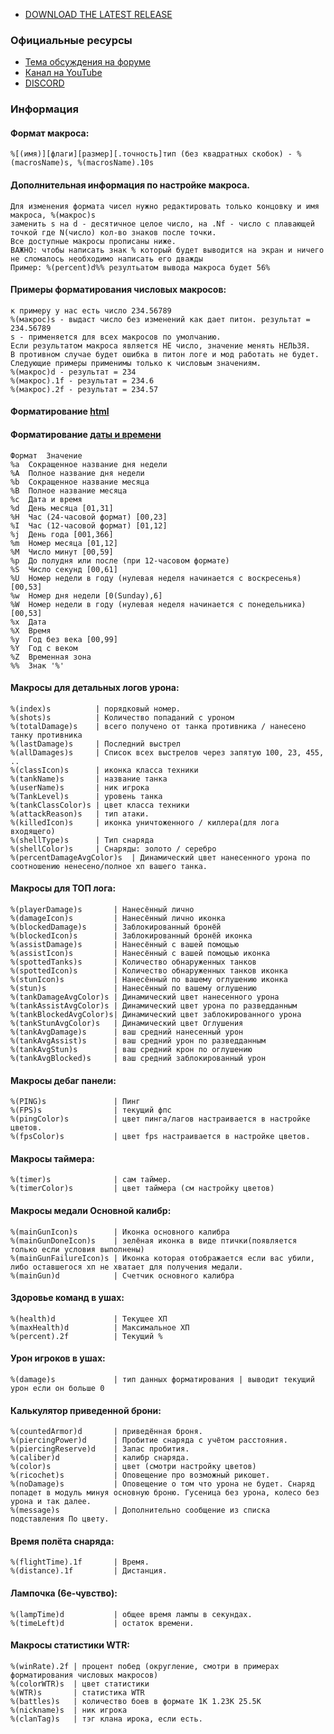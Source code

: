* [DOWNLOAD THE LATEST RELEASE](https://github.com/Armagomen/battle_observer/releases/latest/download/BattleObserver_WOT_EU.zip)

### Официальные ресурсы
* [Тема обсуждения на форуме](https://koreanrandom.com/forum/topic/32939-)
* [Канал на YouTube](https://www.youtube.com/channel/UCIksyJfDn5bOoig4iO7BKEA)
* [DISCORD](https://discord.gg/Nma5T5snKW)

### Информация

#### Формат макроса:
```
%[(имя)][флаги][размер][.точность]тип (без квадратных скобок) - %(macrosName)s, %(macrosName).10s
```
#### Дополнительная информация по настройке макроса.
````
Для изменения формата чисел нужно редактировать только концовку и имя макроса, %(макрос)s 
заменить s на d - десятичное целое число, на .Nf - число с плавающей точкой где N(число) кол-во знаков после точки.
Все доступные макросы прописаны ниже.
ВАЖНО: чтобы написать знак % который будет выводится на экран и ничего не сломалось необходимо написать его дважды
Пример: %(percent)d%% резултьатом вывода макроса будет 56%
````
#### Примеры форматирования числовых макросов:
```
к примеру у нас есть число 234.56789
%(макрос)s - выдаст число без изменений как дает питон. результат = 234.56789
s - применяется для всех макросов по умолчанию.
Если результатом макроса является НЕ число, значение менять НЕЛЬЗЯ.
В противном случае будет ошибка в питон логе и мод работать не будет.
Следующие примеры применимы только к числовым значениям.
%(макрос)d - результат = 234
%(макрос).1f - результат = 234.6
%(макрос).2f - результат = 234.57
```
#### Форматирование [html](https://help.adobe.com/ru_RU/FlashPlatform/reference/actionscript/3/flash/text/TextField.html#htmlText)
#### Форматирование [даты и времени](https://docs.python.org/2/library/time.html#time.strftime)
```
Формат	Значение
%a	Сокращенное название дня недели
%A	Полное название дня недели
%b	Сокращенное название месяца
%B	Полное название месяца
%c	Дата и время
%d	День месяца [01,31]
%H	Час (24-часовой формат) [00,23]
%I	Час (12-часовой формат) [01,12]
%j	День года [001,366]
%m	Номер месяца [01,12]
%M	Число минут [00,59]
%p	До полудня или после (при 12-часовом формате)
%S	Число секунд [00,61]
%U	Номер недели в году (нулевая неделя начинается с воскресенья) [00,53]
%w	Номер дня недели [0(Sunday),6]
%W	Номер недели в году (нулевая неделя начинается с понедельника) [00,53]
%x	Дата
%X	Время
%y	Год без века [00,99]
%Y	Год с веком
%Z	Временная зона
%%	Знак '%'

````
#### Макросы для детальных логов урона:
````
%(index)s          | порядковый номер.
%(shots)s          | Количество попаданий с уроном
%(totalDamage)s    | всего получено от танка противника / нанесено танку противника
%(lastDamage)s     | Последний выстрел
%(allDamages)s     | Список всех выстрелов через запятую 100, 23, 455, ..
%(classIcon)s      | иконка класса техники
%(tankName)s       | название танка
%(userName)s       | ник игрока
%(TankLevel)s      | уровень танка
%(tankClassColor)s | цвет класса техники
%(attackReason)s   | тип атаки.
%(killedIcon)s     | иконка уничтоженного / киллера(для лога входящего)
%(shellType)s      | Тип снаряда
%(shellColor)s     | Снаряды: золото / серебро
%(percentDamageAvgColor)s  | Динамический цвет нанесенного урона по соотношению ненесено/полное хп вашего танка.
````
#### Макросы для ТОП лога:
````
%(playerDamage)s       | Нанесённый лично
%(damageIcon)s         | Нанесённый лично иконка
%(blockedDamage)s      | Заблокированный бронёй
%(blockedIcon)s        | Заблокированный бронёй иконка
%(assistDamage)s       | Нанесённый с вашей помощью
%(assistIcon)s         | Нанесённый с вашей помощью иконка
%(spottedTanks)s       | Количество обнаруженных танков
%(spottedIcon)s        | Количество обнаруженных танков иконка
%(stunIcon)s           | Нанесённый по вашему оглушению иконка
%(stun)s               | Нанесённый по вашему оглушению
%(tankDamageAvgColor)s | Динамический цвет нанесенного урона
%(tankAssistAvgColor)s | Динамический цвет урона по разведданным
%(tankBlockedAvgColor)s| Динамический цвет заблокированного урона
%(tankStunAvgColor)s   | Динамический цвет Оглушения
%(tankAvgDamage)s      | ваш средний нанесенный урон
%(tankAvgAssist)s      | ваш средний урон по разведданным
%(tankAvgStun)s        | ваш средний крон по оглушению
%(tankAvgBlocked)s     | ваш средний заблокированный урон
````
#### Макросы дебаг панели:
````
%(PING)s               | Пинг
%(FPS)s                | текущий фпс
%(pingColor)s          | цвет пинга/лагов настраивается в настройке цветов.
%(fpsColor)s           | цвет fps настраивается в настройке цветов.
````
#### Макросы таймера:
````
%(timer)s              | сам таймер.
%(timerColor)s         | цвет таймера (см настройку цветов)
````
#### Макросы медали Основной калибр:
````
%(mainGunIcon)s        | Иконка основного калибра
%(mainGunDoneIcon)s    | зелёная иконка в виде птички(появляется только если условия выполнены)
%(mainGunFailureIcon)s | Иконка которая отображается если вас убили, либо оставшегося хп не хватает для получения медали.
%(mainGun)d            | Счетчик основного калибра
````
#### Здоровье команд в ушах:
````
%(health)d             | Текущее ХП
%(maxHealth)d          | Максимальное ХП
%(percent).2f          | Текущий %
````
#### Урон игроков в ушах:
````
%(damage)s             | тип данных форматирования | выводит текущий урон если он больше 0
````
#### Калькулятор приведенной брони:
````
%(countedArmor)d       | приведённая броня.
%(piercingPower)d      | Пробитие снаряда с учётом расстояния.
%(piercingReserve)d    | Запас пробития.
%(caliber)d            | калибр снаряда.
%(color)s              | цвет (смотри настройку цветов)
%(ricochet)s           | Оповещение про возможный рикошет.
%(noDamage)s           | Оповещение о том что урона не будет. Снаряд попадет в модуль минуя основную броню. Гусеница без урона, колесо без урона и так далее.
%(message)s            | Дополнительно сообщение из списка подставления По цвету.
````
#### Время полёта снаряда:
````
%(flightTime).1f       | Время.
%(distance).1f         | Дистанция.
````
#### Лампочка (6е-чувство):
````
%(lampTime)d           | общее время лампы в секундах.
%(timeLeft)d           | остаток времени.
````
#### Макросы статистики WTR:
````
%(winRate).2f | процент побед (округление, смотри в примерах форматирования числовых макросов)
%(colorWTR)s  | цвет статистики
%(WTR)s       | статистика WTR
%(battles)s   | количество боев в формате 1K 1.23K 25.5K
%(nickname)s  | ник игрока
%(clanTag)s   | тэг клана ирока, если есть.
````